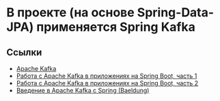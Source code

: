 # В проекте (на основе Spring-Data-JPA) применяется Spring Kafka

## Ссылки
* [Apache Kafka](https://kafka.apache.org/)
* [Работа с Apache Kafka в приложениях на Spring Boot, часть 1](https://www.youtube.com/watch?v=9FikRH8rXas)
* [Работа с Apache Kafka в приложениях на Spring Boot, часть 2](https://www.youtube.com/watch?v=Y-ClxJozvCo)
* [Введение в Apache Kafka с Spring (Baeldung)](https://www.baeldung.com/spring-kafka)